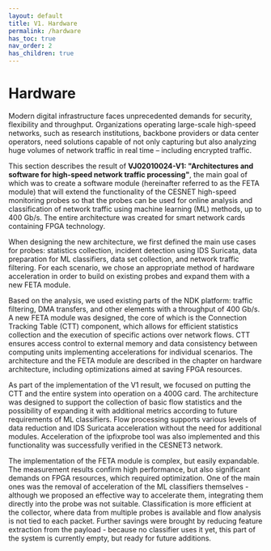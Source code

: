 ```yaml
---
layout: default
title: V1. Hardware
permalink: /hardware
has_toc: true
nav_order: 2
has_children: true
---
```


# Hardware

Modern digital infrastructure faces unprecedented demands for security, flexibility and throughput. Organizations operating large-scale high-speed networks, such as research institutions, backbone providers or data center operators, need solutions capable of not only capturing but also analyzing huge volumes of network traffic in real time – including encrypted traffic.

This section describes the result of **VJ02010024-V1: "Architectures and software for high-speed network traffic processing"**, the main goal of which was to create a software module (hereinafter referred to as the FETA module) that will extend the functionality of the CESNET high-speed monitoring probes so that the probes can be used for online analysis and classification of network traffic using machine learning (ML) methods, up to 400 Gb/s. The entire architecture was created for smart network cards containing FPGA technology.

When designing the new architecture, we first defined the main use cases for probes: statistics collection, incident detection using IDS Suricata, data preparation for ML classifiers, data set collection, and network traffic filtering. For each scenario, we chose an appropriate method of hardware acceleration in order to build on existing probes and expand them with a new FETA module.

Based on the analysis, we used existing parts of the NDK platform: traffic filtering, DMA transfers, and other elements with a throughput of 400 Gb/s. A new FETA module was designed, the core of which is the Connection Tracking Table (CTT) component, which allows for efficient statistics collection and the execution of specific actions over network flows. CTT ensures access control to external memory and data consistency between computing units implementing accelerations for individual scenarios. The architecture and the FETA module are described in the chapter on hardware architecture, including optimizations aimed at saving FPGA resources.

As part of the implementation of the V1 result, we focused on putting the CTT and the entire system into operation on a 400G card. The architecture was designed to support the collection of basic flow statistics and the possibility of expanding it with additional metrics according to future requirements of ML classifiers. Flow processing supports various levels of data reduction and IDS Suricata acceleration without the need for additional modules. Acceleration of the ipfixprobe tool was also implemented and this functionality was successfully verified in the CESNET3 network.

The implementation of the FETA module is complex, but easily expandable. The measurement results confirm high performance, but also significant demands on FPGA resources, which required optimization. One of the main ones was the removal of acceleration of the ML classifiers themselves - although we proposed an effective way to accelerate them, integrating them directly into the probe was not suitable. Classification is more efficient at the collector, where data from multiple probes is available and flow analysis is not tied to each packet. Further savings were brought by reducing feature extraction from the payload - because no classifier uses it yet, this part of the system is currently empty, but ready for future additions.